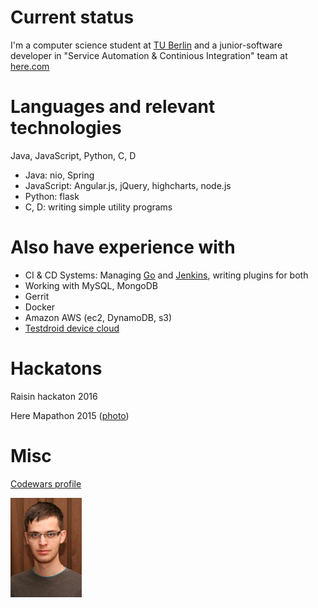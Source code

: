 # Current status

I'm a computer science student at [TU Berlin](www.tu-berlin.de/) and a junior-software developer in "Service Automation & Continious Integration" team at [here.com](https://wego.here.com/)

# Languages and relevant technologies

Java, JavaScript, Python, C, D

* Java: nio, Spring
* JavaScript: Angular.js, jQuery, highcharts, node.js
* Python: flask
* C, D: writing simple utility programs

# Also have experience with

* CI & CD Systems: Managing [Go](https://www.gocd.org/) and [Jenkins](https://jenkins.io/), writing plugins for both
* Working with MySQL, MongoDB
* Gerrit
* Docker
* Amazon AWS (ec2, DynamoDB, s3)
* [Testdroid device cloud](https://cloud.testdroid.com/)

# Hackatons

Raisin hackaton 2016

Here Mapathon 2015 ([photo](/img/here_mapathon.jpg))

# Misc

[Codewars profile](https://www.codewars.com/users/abar/)

![Me](/img/cv_me_ph.jpg)
